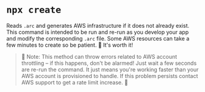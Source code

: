 # `npx create`

Reads `.arc` and generates AWS infrastructure if it does not already exist. This command is intended to be run and re-run as you develop your app and modify the corresponding `.arc` file. Some AWS resources can take a few minutes to create so be patient. 🐢 It's worth it! 

> 🐇 Note: This method can throw errors related to AWS account throttling – if this happens, don't be alarmed! Just wait a few seconds are re-run the command. It just means you're working faster than your AWS account is provisioned to handle. If this problem persists contact AWS support to get a rate limit increase. 🚀

<script src="https://asciinema.org/a/181938.js" id="asciicast-181938" async data-autoplay="true" data-size="big"></script>
